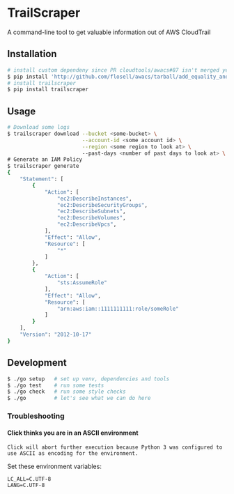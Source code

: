 # TrailScraper

A command-line tool to get valuable information out of AWS CloudTrail

## Installation

```bash
# install custom dependeny since PR cloudtools/awacs#87 isn't merged yet
$ pip install 'http://github.com/flosell/awacs/tarball/add_equality_and_hashes#egg=awacs-0.7.2'
# install trailscraper
$ pip install trailscraper
```

## Usage

```bash
# Download some logs
$ trailscraper download --bucket <some-bucket> \
                        --account-id <some account id> \
                        --region <some region to look at> \ 
                        --past-days <number of past days to look at> \
# Generate an IAM Policy  
$ trailscraper generate
{
    "Statement": [
        {
            "Action": [
                "ec2:DescribeInstances",
                "ec2:DescribeSecurityGroups",
                "ec2:DescribeSubnets",
                "ec2:DescribeVolumes",
                "ec2:DescribeVpcs",
            ],
            "Effect": "Allow",
            "Resource": [
                "*"
            ]
        },
        {
            "Action": [
                "sts:AssumeRole"
            ],
            "Effect": "Allow",
            "Resource": [
                "arn:aws:iam::1111111111:role/someRole"
            ]
        }
    ],
    "Version": "2012-10-17"
} 
```

## Development

```bash
$ ./go setup   # set up venv, dependencies and tools
$ ./go test    # run some tests
$ ./go check   # run some style checks
$ ./go         # let's see what we can do here
```

### Troubleshooting
#### Click thinks you are in an ASCII environment 

`Click will abort further execution because Python 3 was configured to use ASCII as encoding for the environment.`

Set these environment variables:
```
LC_ALL=C.UTF-8
LANG=C.UTF-8
```
